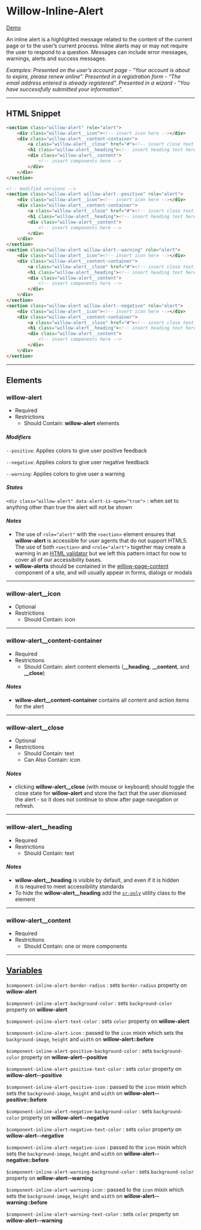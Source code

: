 # **Willow-Inline-Alert**

[Demo](https://unumux.github.io/willow-testing-site/components/inline-alert.html)

An inline alert is a highlighted message related to the content of the current page or to the user’s current process. Inline alerts may or may not require the user to respond to a question. Messages can include error messages, warnings, alerts and success messages.

_Examples: Presented on the user’s account page - “Your account is about to expire, please renew online”. Presented in a registration form - “The email address entered is already registered”. Presented in a wizard - “You have successfully submitted your information”._

---

## HTML Snippet

```html
<section class="willow-alert" role="alert">
    <div class="willow-alert__icon"><!-- insert icon here --></div>
    <div class="willow-alert__content-container">
        <a class="willow-alert__close" href="#"><!-- insert close text and optional icon here --></a>
        <h1 class="willow-alert__heading"><!-- insert heading text here --></h1>
        <div class="willow-alert__content">
            <!-- insert components here -->
        </div>
    </div>
</section>

<!-- modified versions -->
<section class="willow-alert willow-alert--positive" role="alert">
    <div class="willow-alert__icon"><!-- insert icon here --></div>
    <div class="willow-alert__content-container">
        <a class="willow-alert__close" href="#"><!-- insert close text and optional icon here --></a>
        <h1 class="willow-alert__heading"><!-- insert heading text here --></h1>
        <div class="willow-alert__content">
            <!-- insert components here -->
        </div>
    </div>
</section>
<section class="willow-alert willow-alert--warning" role="alert">
    <div class="willow-alert__icon"><!-- insert icon here --></div>
    <div class="willow-alert__content-container">
        <a class="willow-alert__close" href="#"><!-- insert close text and optional icon here --></a>
        <h1 class="willow-alert__heading"><!-- insert heading text here --></h1>
        <div class="willow-alert__content">
            <!-- insert components here -->
        </div>
    </div>
</section>
<section class="willow-alert willow-alert--negative" role="alert">
    <div class="willow-alert__icon"><!-- insert icon here --></div>
    <div class="willow-alert__content-container">
        <a class="willow-alert__close" href="#"><!-- insert close text and optional icon here --></a>
        <h1 class="willow-alert__heading"><!-- insert heading text here --></h1>
        <div class="willow-alert__content">
            <!-- insert components here -->
        </div>
    </div>
</section>
```

---

## Elements

### willow-alert

- Required
- Restrictions
  - Should Contain: **willow-alert** elements

#### _Modifiers_

`--positive`: Applies colors to give user positive feedback

`--negative`: Applies colors to give user negative feedback

`--warning`: Applies colors to give user a warning

#### _States_

`<div class="willow-alert" data-alert-is-open="true">` : when set to anything other than true the alert will not be shown

#### _Notes_

- The use of `role="alert"` with the `<section>` element ensures that **willow-alert** is accessible for user agents that do not support HTML5. The use of both `<section>` and `<role="alert">` together may create a warning in an [HTML validator](https://validator.w3.org/) but we left this pattern intact for now to cover all of our accessibility bases.
- **willow-alerts** should be contained in the [willow-page-content](../page-content) component of a site, and will usually appear in forms, dialogs or modals

---

### willow-alert__icon

- Optional
- Restrictions
  - Should Contain: icon

---

### willow-alert__content-container

- Required
- Restrictions
  - Should Contain: alert content elements (**__heading**, **__content**, and **__close**)

#### _Notes_

- **willow-alert__content-container** contains all content and action items for the alert

---

### willow-alert__close

- Optional
- Restrictions
  - Should Contain: text
  - Can Also Contain: icon

#### _Notes_

- clicking **willow-alert__close** (with mouse or keyboard) should toggle the close state for **willow-alert** and store the fact that the user dismissed the alert - so it does not continue to show after page navigation or refresh.

---

### willow-alert__heading

- Required
- Restrictions
  - Should Contain: text

#### _Notes_

- **willow-alert__heading** is visible by default, and even if it is hidden it is required to meet accessibility standards
- To hide the **willow-alert__heading** add the [`sr-only`](../../utilities.md) utility class to the element

---

### willow-alert__content

- Required
- Restrictions
  - Should Contain: one or more components

---

## [Variables](./styles/_default-variables.scss)

`$component-inline-alert-border-radius` : sets `border-radius` property on **willow-alert**

`$component-inline-alert-background-color` : sets `background-color` property on **willow-alert**

`$component-inline-alert-text-color` : sets `color` property on **willow-alert**

`$component-inline-alert-icon` : passed to the `icon` mixin which sets the `background-image`, `height` and `width` on **willow-alert::before**

`$component-inline-alert-positive-background-color` : sets `background-color` property on **willow-alert--positive**

`$component-inline-alert-positive-text-color` : sets `color` property on **willow-alert--positive**

`$component-inline-alert-positive-icon` : passed to the `icon` mixin which sets the `background-image`, `height` and `width` on **willow-alert--positive::before**

`$component-inline-alert-negative-background-color` : sets `background-color` property on **willow-alert--negative**

`$component-inline-alert-negative-text-color` : sets `color` property on **willow-alert--negative**

`$component-inline-alert-negative-icon` : passed to the `icon` mixin which sets the `background-image`, `height` and `width` on **willow-alert--negative::before**

`$component-inline-alert-warning-background-color` : sets `background-color` property on **willow-alert--warning**

`$component-inline-alert-warning-icon` : passed to the `icon` mixin which sets the `background-image`, `height` and `width` on **willow-alert--warning::before**

`$component-inline-alert-warning-text-color` : sets `color` property on **willow-alert--warning**
